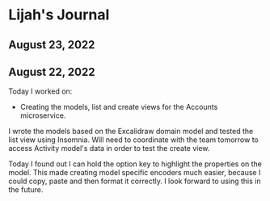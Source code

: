 # Lijah's Journal

## August 23, 2022



## August 22, 2022

Today I worked on:

* Creating the models, list and create views for the Accounts microservice.

I wrote the models based on the Excalidraw domain model and tested the list view using Insomnia. Will need to coordinate with the team tomorrow to access Activity model's data in order to test the create view.

Today I found out I can hold the option key to highlight the properties on the model. This made creating model specific encoders much easier, because I could copy, paste and then format it correctly. I look forward to using this in the future.
